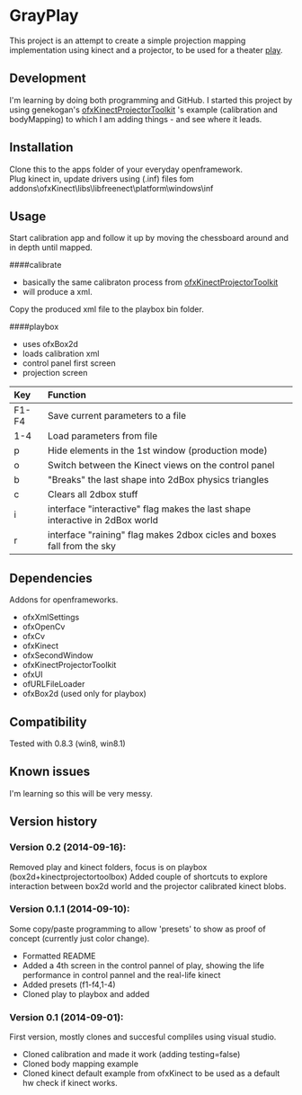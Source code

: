 GrayPlay
========
This project is an attempt to create a simple projection mapping implementation using kinect and a projector, to be used for a theater [play](https://www.facebook.com/ziuaincarenusecumparanimic).

Development
-----------
I'm learning by doing both programming and GitHub. I started this project by using genekogan's [ofxKinectProjectorToolkit](https://github.com/genekogan/ofxKinectProjectorToolkit) 's example (calibration and bodyMapping) to which I am adding things - and see where it leads. 

Installation
------------
Clone this to the apps folder of your everyday openframework. <br>
Plug kinect in, update drivers using (.inf) files fom addons\ofxKinect\libs\libfreenect\platform\windows\inf<br>

Usage
-----
Start calibration app and follow it up by moving the chessboard around and in depth until mapped. 

####calibrate
- basically the same calibraton process from [ofxKinectProjectorToolkit](https://github.com/genekogan/ofxKinectProjectorToolkit)
- will produce a xml.

Copy the produced xml file to the playbox bin folder.

####playbox
- uses ofxBox2d
- loads calibration xml
- control panel first screen
- projection screen 

Key | Function
:--- | :---
F1-F4 | Save current parameters to a file
1-4 | Load parameters from file
p | Hide elements in the 1st window (production mode)
o | Switch between the Kinect views on the control panel
b | "Breaks" the last shape into 2dBox physics triangles
c | Clears all 2dbox stuff
i  | interface "interactive" flag makes the last shape interactive in 2dBox world
r  | interface "raining" flag makes 2dbox cicles and boxes fall from the sky


Dependencies
------------
Addons for openframeworks.
- ofxXmlSettings
- ofxOpenCv
- ofxCv
- ofxKinect
- ofxSecondWindow
- ofxKinectProjectorToolkit
- ofxUI
- ofURLFileLoader
- ofxBox2d (used only for playbox)

Compatibility
------------
Tested with 0.8.3 (win8, win8.1)

Known issues
------------
I'm learning so this will be very messy.

Version history
---------------
### Version 0.2 (2014-09-16):
Removed play and kinect folders, focus is on playbox (box2d+kinectprojectortoolbox)
Added couple of shortcuts to explore interaction between box2d world and the projector calibrated kinect blobs.


### Version 0.1.1 (2014-09-10):
Some copy/paste programming to allow 'presets' to show as proof of concept (currently just color change). 
 - Formatted README
 - Added a 4th screen in the control pannel of play, showing the life performance in control pannel and the real-life kinect
 - Added presets (f1-f4,1-4)
 - Cloned play to playbox and added

### Version 0.1 (2014-09-01):
First version, mostly clones and succesful compliles using visual studio.
 - Cloned calibration and made it work (adding testing=false)
 - Cloned body mapping example 
 - Cloned kinect default example from ofxKinect to be used as a default hw check if kinect works.
